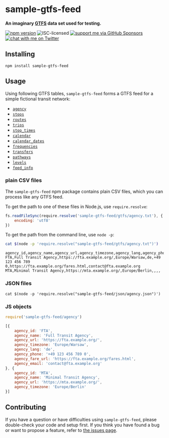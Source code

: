 # sample-gtfs-feed

**An imaginary [GTFS](https://developers.google.com/transit/gtfs/) data set used for testing.**

[![npm version](https://img.shields.io/npm/v/sample-gtfs-feed.svg)](https://www.npmjs.com/package/sample-gtfs-feed)
![ISC-licensed](https://img.shields.io/github/license/public-transport/sample-gtfs-feed.svg)
[![support me via GitHub Sponsors](https://img.shields.io/badge/support%20me-donate-fa7664.svg)](https://github.com/sponsors/derhuerst)
[![chat with me on Twitter](https://img.shields.io/badge/chat%20with%20me-on%20Twitter-1da1f2.svg)](https://twitter.com/derhuerst)


## Installing

```shell
npm install sample-gtfs-feed
```


## Usage

Using following GTFS tables, `sample-gtfs-feed` forms a GTFS feed for a simple fictional transit network:

- [`agency`](https://developers.google.com/transit/gtfs/reference#agencytxt)
- [`stops`](https://developers.google.com/transit/gtfs/reference#stopstxt)
- [`routes`](https://developers.google.com/transit/gtfs/reference#routestxt)
- [`trips`](https://developers.google.com/transit/gtfs/reference#tripstxt)
- [`stop_times`](https://developers.google.com/transit/gtfs/reference#stop_timestxt)
- [`calendar`](https://developers.google.com/transit/gtfs/reference#calendartxt)
- [`calendar_dates`](https://developers.google.com/transit/gtfs/reference#calendar_datestxt)
- [`frequencies`](https://developers.google.com/transit/gtfs/reference#frequenciestxt)
- [`transfers`](https://developers.google.com/transit/gtfs/reference#transferstxt)
- [`pathways`](https://developers.google.com/transit/gtfs/reference#pathwaystxt)
- [`levels`](https://developers.google.com/transit/gtfs/reference#levelstxt)
- [`feed_info`](https://developers.google.com/transit/gtfs/reference#feed_infotxt)

### plain CSV files

The `sample-gtfs-feed` npm package contains plain CSV files, which you can process like any GTFS feed.

To get the path to one of these files in Node.js, use `require.resolve`:

```js
fs.readFileSync(require.resolve('sample-gtfs-feed/gtfs/agency.txt'), {
	encoding: 'utf8'
})
```

To get the path from the command line, use `node -p`:

```sh
cat $(node -p 'require.resolve("sample-gtfs-feed/gtfs/agency.txt")')
```

```csv
agency_id,agency_name,agency_url,agency_timezone,agency_lang,agency_phone,agency_fare_url,agency_email
FTA,Full Transit Agency,https://fta.example.org/,Europe/Warsaw,de,+49 123 456 789 0,https://fta.example.org/fares.html,contact@fta.example.org
MTA,Minimal Transit Agency,https://mta.example.org/,Europe/Berlin,,,,
```

### JSON files

```shell
cat $(node -p 'require.resolve("sample-gtfs-feed/json/agency.json")')
```

### JS objects

```js
require('sample-gtfs-feed/agency')
```

```js
[{
	agency_id: 'FTA',
	agency_name: 'Full Transit Agency',
	agency_url: 'https://fta.example.org/',
	agency_timezone: 'Europe/Warsaw',
	agency_lang: 'de',
	agency_phone: '+49 123 456 789 0',
	agency_fare_url: 'https://fta.example.org/fares.html',
	agency_email: 'contact@fta.example.org'
}, {
	agency_id: 'MTA',
	agency_name: 'Minimal Transit Agency',
	agency_url: 'https://mta.example.org/',
	agency_timezone: 'Europe/Berlin'
}]
```


## Contributing

If you have a question or have difficulties using `sample-gtfs-feed`, please double-check your code and setup first. If you think you have found a bug or want to propose a feature, refer to [the issues page](https://github.com/public-transport/sample-gtfs-feed/issues).
